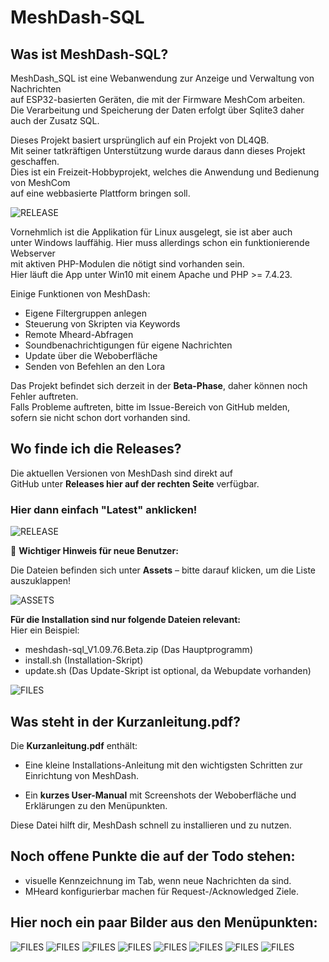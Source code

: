 # MeshDash-SQL

## Was ist MeshDash-SQL?

MeshDash_SQL ist eine Webanwendung zur Anzeige und Verwaltung von Nachrichten  
auf ESP32-basierten Geräten, die mit der Firmware MeshCom arbeiten.  
Die Verarbeitung und Speicherung der Daten erfolgt über Sqlite3 daher auch der Zusatz SQL.

Dieses Projekt basiert ursprünglich auf ein Projekt von DL4QB.  
Mit seiner tatkräftigen Unterstützung wurde daraus dann dieses Projekt geschaffen.  
Dies ist ein Freizeit-Hobbyprojekt, welches die Anwendung und Bedienung von MeshCom  
auf eine webbasierte Plattform bringen soll.

![RELEASE](/docs/front_menu.jpg)

Vornehmlich ist die Applikation für Linux ausgelegt, sie ist aber auch  
unter Windows lauffähig. Hier muss allerdings schon ein funktionierende Webserver  
mit aktiven PHP-Modulen die nötigt sind vorhanden sein.  
Hier läuft die App unter Win10 mit einem Apache und PHP >= 7.4.23.

Einige Funktionen von MeshDash:

- Eigene Filtergruppen anlegen
- Steuerung von Skripten via Keywords
- Remote Mheard-Abfragen
- Soundbenachrichtigungen für eigene Nachrichten
- Update über die Weboberfläche
- Senden von Befehlen an den Lora

Das Projekt befindet sich derzeit in der **Beta-Phase**, daher können noch Fehler auftreten.  
Falls Probleme auftreten, bitte im Issue-Bereich von GitHub melden,  
sofern sie nicht schon dort vorhanden sind.

## Wo finde ich die Releases?

Die aktuellen Versionen von MeshDash sind direkt auf  
GitHub unter **Releases hier auf der rechten Seite** verfügbar.  

### Hier dann einfach "Latest" anklicken!
![RELEASE](/docs/release.jpg)

🔴 **Wichtiger Hinweis für neue Benutzer:**

Die Dateien befinden sich unter **Assets** – bitte darauf klicken, um die Liste auszuklappen!

![ASSETS](/docs/assets.jpg)

**Für die Installation sind nur folgende Dateien relevant:**  
Hier ein Beispiel:
- meshdash-sql_V1.09.76.Beta.zip (Das Hauptprogramm)
- install.sh (Installation-Skript)
- update.sh (Das Update-Skript ist optional, da Webupdate vorhanden)

![FILES](/docs/files.jpg)


## Was steht in der Kurzanleitung.pdf?

Die **Kurzanleitung.pdf** enthält:


- Eine kleine Installations-Anleitung mit den wichtigsten Schritten zur Einrichtung von MeshDash.

- Ein **kurzes User-Manual** mit Screenshots der Weboberfläche und Erklärungen zu den Menüpunkten.

Diese Datei hilft dir, MeshDash schnell zu installieren und zu nutzen.

## Noch offene Punkte die auf der Todo stehen:
- visuelle Kennzeichnung im Tab, wenn neue Nachrichten da sind.
- MHeard konfigurierbar machen für Request-/Acknowledged Ziele.

## Hier noch ein paar Bilder aus den Menüpunkten:

![FILES](/docs/01_config.jpg)
![FILES](/docs/02_alert.jpg)
![FILES](/docs/03_keyword.jpg)
![FILES](/docs/04_update.jpg)
![FILES](/docs/10_groups.jpg)
![FILES](/docs/20_mheard.jpg)
![FILES](/docs/30_send_command.jpg)
![FILES](/docs/40_message.jpg)

  
  
